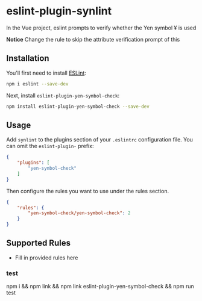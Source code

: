# eslint-plugin-synlint

In the Vue project, eslint prompts to verify whether the Yen symbol ¥ is used

**Notice** Change the rule to skip the attribute verification prompt of this

## Installation

You'll first need to install [ESLint](https://eslint.org/):

```sh
npm i eslint --save-dev
```

Next, install `eslint-plugin-yen-symbol-check`:

```sh
npm install eslint-plugin-yen-symbol-check --save-dev
```

## Usage

Add `synlint` to the plugins section of your `.eslintrc` configuration file. You can omit the `eslint-plugin-` prefix:

```json
{
    "plugins": [
        "yen-symbol-check"
    ]
}
```


Then configure the rules you want to use under the rules section.

```json
{
    "rules": {
        "yen-symbol-check/yen-symbol-check": 2
    }
}
```

## Supported Rules

* Fill in provided rules here

### test 

npm i && npm link && npm link eslint-plugin-yen-symbol-check && npm run test


